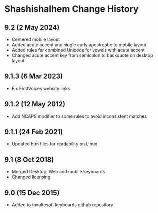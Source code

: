Shashishalhem Change History
============================
9.2 (2 May 2024)
-------------------
* Centered mobile layout
* Added acute accent and single curly apostrophe to mobile layout
* Added rules for combined Unicode for vowels with acute accent
* Changed acute accent key from semicolon to backquote on desktop layout

9.1.3 (6 Mar 2023)
-------------------
* Fix FirstVoices website links

9.1.2 (12 May 2012)
-------------------
* Add NCAPS modifier to some rules to avoid inconsistent matches

9.1.1 (24 Feb 2021)
-------------------
* Updated htm files for readability on Linux

9.1 (8 Oct 2018)
-----------------
* Merged Desktop, Web and mobile keyboards
* Changed licensing

9.0 (15 Dec 2015)
-----------------

* Added to tavultesoft keyboards github repository
